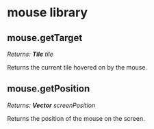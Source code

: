 # mouse library

## mouse.getTarget

*Returns: __Tile__ tile*

Returns the current tile hovered on by the mouse.

## mouse.getPosition

*Returns: __Vector__ screenPosition*

Returns the position of the mouse on the screen.


